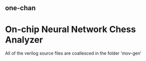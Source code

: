 ## one-chan
# On-chip Neural Network Chess Analyzer
All of the verilog source files are coallesced in the folder 'mov-gen'

